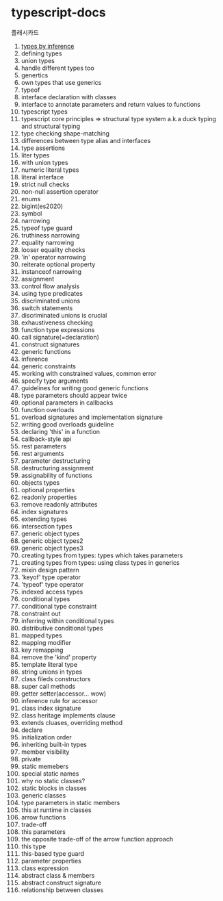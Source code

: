 # typescript-docs

플래시카드

1. [types by inference](https://user-images.githubusercontent.com/59950687/236708078-0c8b7b16-5bc6-42ca-a9c3-a6300f75bddc.png)
2. defining types
3. union types
4. handle different types too
5. genertics
6. own types that use generics
7. typeof
8. interface declaration with classes
9. interface to annotate parameters and return values to functions
10. typescript types
11. typescript core principles => structural type system a.k.a duck typing and structural typing
12. type checking shape-matching
13. differences between type alias and interfaces
14. type assertions
15. liter types
16. with union types
17. numeric literal types
18. literal interface
19. strict null checks
20. non-null assertion operator
21. enums
22. bigint(es2020)
23. symbol
24. narrowing
25. typeof type guard
26. truthiness narrowing
27. equality narrowing
28. looser equality checks
29. 'in' operator narrowing
30. reiterate optional property
31. instanceof narrowing
32. assignment
33. control flow analysis
34. using type predicates
35. discriminated unions
36. switch statements
37. discriminated unions is crucial
38. exhaustiveness checking
39. function type expressions
40. call signature(=declaration)
41. construct signatures
42. generic functions
43. inference
44. generic constraints
45. working with constrained values, common error
46. specify type arguments
47. guidelines for writing good generic functions
48. type parameters should appear twice
49. optional parameters in callbacks
50. function overloads
51. overload signatures and implementation signature
52. writing good overloads guideline
53. declaring 'this' in a function
54. callback-style api
55. rest parameters
56. rest arguments
57. parameter destructuring
58. destructuring assignment
59. assignability of functions
60. objects types
61. optional properties
62. readonly properties
63. remove readonly attributes
64. index signatures
65. extending types
66. intersection types
67. generic object types
68. generic object types2
69. generic object types3
70. creating types from types: types which takes parameters
71. creating types from types: using class types in generics
72. mixin design pattern
73. 'keyof' type operator
74. 'typeof' type operator
75. indexed access types
76. conditional types
77. conditional type constraint
78. constraint out
79. inferring within conditional types
80. distributive conditional types
81. mapped types
82. mapping modifier
83. key remapping
84. remove the 'kind' property
85. template literal type
86. string unions in types
87. class fileds constructors
88. super call methods
89. getter setter(accessor... wow)
90. inference rule for accessor
91. class index signature
92. class heritage implements clause
93. extends cluases, overriding method
94. declare
95. initialization order
96. inheriting built-in types
97. member visibility
98. private
99. static memebers
100. special static names
101. why no static classes?
102. static blocks in classes
103. generic classes
104. type parameters in static members
105. this at runtime in classes
106. arrow functions
107. trade-off
108. this parameters
109. the opposite trade-off of the arrow function approach
110. this type
111. this-based type guard
112. parameter properties
113. class expression
114. abstract class & members
115. abstract construct signature
116. relationship between classes
